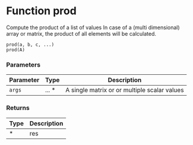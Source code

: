 # Function prod

Compute the product of a list of values
In case of a (multi dimensional) array or matrix, the product of all
elements will be calculated.

    prod(a, b, c, ...)
    prod(A)


### Parameters

Parameter | Type | Description
--------- | ---- | -----------
`args` | ... * | A single matrix or or multiple scalar values

### Returns

Type | Description
---- | -----------
* | res




<!-- Note: This file is automatically generated from source code comments. Changes made in this file will be overridden. -->
